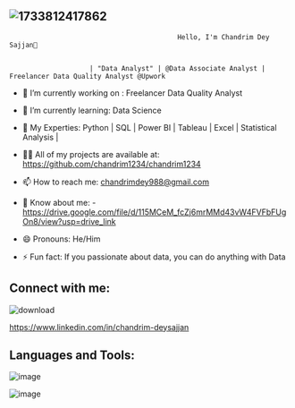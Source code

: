 ##                                    ![1733812417862](https://github.com/user-attachments/assets/5e184368-7b02-44d8-8d0f-2c7d9a5b592d) 
                                              Hello, I'm Chandrim Dey Sajjan👋
                                                              

                        | "Data Analyst" | @Data Associate Analyst | Freelancer Data Quality Analyst @Upwork







- 🔭 I’m currently working on : Freelancer Data Quality Analyst            

- 🌱 I’m currently learning: Data Science
  
- 💬 My Experties: Python | SQL | Power BI | Tableau | Excel | Statistical Analysis |

- 👨‍💻 All of my projects are available at: https://github.com/chandrim1234/chandrim1234
- 📫 How to reach me: chandrimdey988@gmail.com

- 📄 Know about me: - https://drive.google.com/file/d/115MCeM_fcZj6mrMMd43vW4FVFbFUgOn8/view?usp=drive_link

- 😄 Pronouns: He/Him

- ⚡ Fun fact:  If you passionate about data, you can do anything with Data


## Connect with me:
![download](https://github.com/user-attachments/assets/31832c0a-1aab-4afb-9d33-5b1b673227a3)

https://www.linkedin.com/in/chandrim-deysajjan


## Languages and Tools:
![image](https://github.com/user-attachments/assets/1d4d0e7c-9b81-4727-81f7-609f137ca024)


![image](https://github.com/user-attachments/assets/ad4a5081-962b-495a-8cde-266892446d9d)





 
 

